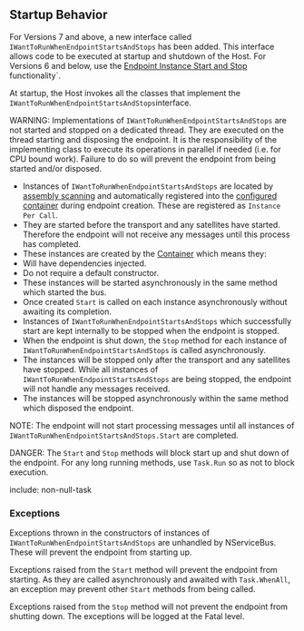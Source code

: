 ## Startup Behavior

For Versions 7 and above, a new interface called `IWantToRunWhenEndpointStartsAndStops` has been added. This interface allows code to be executed at startup and shutdown of the Host. For Versions 6 and below, use the [Endpoint Instance Start and Stop](/nservicebus/lifecycle/endpointstartandstop.md) functionality`.

At startup, the Host invokes all the classes that implement the `IWantToRunWhenEndpointStartsAndStops`interface.

WARNING: Implementations of `IWantToRunWhenEndpointStartsAndStops` are not started and stopped on a dedicated thread. They are executed on the thread starting and disposing the endpoint. It is the responsibility of the implementing class to execute its operations in parallel if needed (i.e. for CPU bound work). Failure to do so will prevent the endpoint from being started and/or disposed.

 * Instances of `IWantToRunWhenEndpointStartsAndStops` are located by [assembly scanning](/nservicebus/hosting/assembly-scanning.md) and automatically registered into the [configured container](/nservicebus/containers/) during endpoint creation. These are registered as `Instance Per Call`.
 * They are started before the transport and any satellites have started. Therefore the endpoint will not receive any messages until this process has completed.
 * These instances are created by the [Container](/nservicebus/containers/) which means they:
  * Will have dependencies injected.
  * Do not require a default constructor.
 * These instances will be started asynchronously in the same method which started the bus.
 * Once created `Start` is called on each instance asynchronously without awaiting its completion.
 * Instances of `IWantToRunWhenEndpointStartsAndStops` which successfully start are kept internally to be stopped when the endpoint is stopped.
 * When the endpoint is shut down, the `Stop` method for each instance of `IWantToRunWhenEndpointStartsAndStops` is called asynchronously.
 * The instances will be stopped only after the transport and any satellites have stopped. While all instances of `IWantToRunWhenEndpointStartsAndStops` are being stopped, the endpoint will not handle any messages received.
 * The instances will be stopped asynchronously within the same method which disposed the endpoint.

NOTE: The endpoint will not start processing messages until all instances of `IWantToRunWhenEndpointStartsAndStops.Start` are completed.

DANGER: The `Start` and `Stop` methods will block start up and shut down of the endpoint. For any long running methods, use `Task.Run` so as not to block execution.

include: non-null-task


### Exceptions

Exceptions thrown in the constructors of instances of `IWantToRunWhenEndpointStartsAndStops` are unhandled by NServiceBus. These will prevent the endpoint from starting up.

Exceptions raised from the `Start` method will prevent the endpoint from starting. As they are called asynchronously and awaited with `Task.WhenAll`, an exception may prevent other `Start` methods from being called.

Exceptions raised from the `Stop` method will not prevent the endpoint from shutting down. The exceptions will be logged at the Fatal level.

